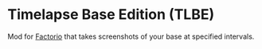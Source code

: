 # Timelapse Base Edition (TLBE)

Mod for [Factorio](http://www.factorio.com) that takes screenshots of your base at specified intervals.